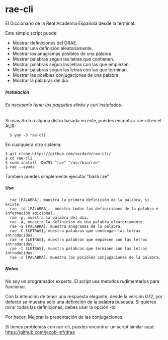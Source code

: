 rae-cli
=======
El Diccionario de la Real Academia Española desde la terminal.

Este simple script puede:

* Mostrar definiciones del DRAE.
* Mostrar una definición aleatoriamente.
* Mostrar los anagramas posibles de una palabra.
* Mostrar palabras segun las letras que contienen.
* Mostrar palabras segun las letras con las que empiezan.
* Mostrar palabras segun las letras con las que terminan.
* Mostrar las posibles conjugaciones de una palabra.
* Mostrar la palabras del dia.

##### Instalación
###### Es necesario tener los paquetes elinks y curl instalados.
Si usas Arch o alguna distro basada en este, puedes encontrar rae-cli en el AUR:

      $ yay -S rae-cli

En cualquiera otro sistema:

	$ git clone https://github.com/sardach/rae-cli/
	$ cd rae-cli
	$ sudo install -Dm755 "rae" "/usr/bin/rae"
	$ rae --ayuda
     
Tambien puedes simplemente ejecutar "bash rae"


##### Uso
      rae [PALABRA], muestra la primera definición de la palabra, si existe.
      rae -td [PALABRA],  muestra todas las definiciones de la palabra e información adicional.
      rae -p, muestra la palabra del dia.
      rae -A, muestra la definicion de una palabra aleatoriamente.
      rae -a [PALABRA], muestra anagramas de la palabra.
      rae -C [LETRAS], muestra palabras que contengan las letras introducidas.
      rae -e [LETRAS], muestra palabras que empiecen con las letras introducidas.
      rae -t [LETRAS], muestra palabras que terminen con las letras introducidas.
      rae -c [PALABRA], muestra las posibles conjugaciones de la palabra.

##### Notas
No soy un programador experto. El script usa metodos rudimentarios para funcionar.

Con la intención de tener una respuesta elegante, desde la versión 0.12, por defecto se muestra solo una definición de la palabra buscada. Si quieres mirar todas las definiciones, debes usar la opción -td 

Por hacer: Mejorar la presentación de las conjugaciones.

Si tienes problemas con rae-cli, puedes encontrar un script similar aquí: https://github.com/jacob-mf/drae
